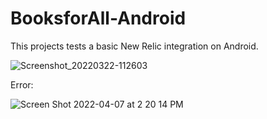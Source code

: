# BooksforAll-Android
 
This projects tests a basic New Relic integration on Android.

![Screenshot_20220322-112603](https://user-images.githubusercontent.com/15109016/159521706-91e72211-6cc4-4fdd-8e90-b694232da408.png)

Error:

![Screen Shot 2022-04-07 at 2 20 14 PM](https://user-images.githubusercontent.com/15109016/162280479-b7979416-ed14-479e-baa9-f7a5e58dbeae.png)

